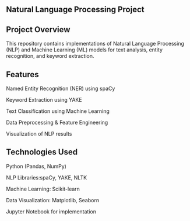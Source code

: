 ## Natural Language Processing Project

## Project Overview

This repository contains implementations of Natural Language Processing (NLP) and Machine Learning (ML) models for text analysis, entity recognition, and keyword extraction.

## Features

Named Entity Recognition (NER) using spaCy

Keyword Extraction using YAKE

Text Classification using Machine Learning

Data Preprocessing & Feature Engineering

Visualization of NLP results

## Technologies Used

Python (Pandas, NumPy)

NLP Libraries:spaCy, YAKE, NLTK

Machine Learning: Scikit-learn

Data Visualization: Matplotlib, Seaborn

Jupyter Notebook for implementation
